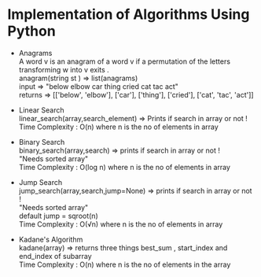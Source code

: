 # Implementation of Algorithms Using Python 

- Anagrams <br />
  A word v is an anagram of a word v if a permutation of the letters transforming w into v exits .<br />
  anagram(string st ) => list(anagrams) <br />
  input => "below elbow car thing cried cat tac act" <br />
  returns => [['below', 'elbow'], ['car'], ['thing'], ['cried'], ['cat', 'tac', 'act']] <br />

- Linear Search <br />
  linear_search(array,search_element) => Prints if search in array or not ! <br />
  Time Complexity : O(n) where n is the no of elements in array  <br />

- Binary Search <br />
  binary_search(array,search) => prints if search in array or not ! <br />
  "Needs sorted array" <br />
  Time Complexity : O(log n) where n is the no of elements in array <br />

- Jump Search <br />
  jump_search(array,search,jump=None) => prints if search in array or not ! <br />
  "Needs sorted array" <br />
  default jump = sqroot(n) <br />
  Time Complexity : O(√n) where n is the no of elements in array <br />

- Kadane's Algorithm <br />
  kadane(array) => returns three things best_sum , start_index and end_index of subarray <br />
  Time Complexity : O(n) where n is the no of elements in the array <br />
  
